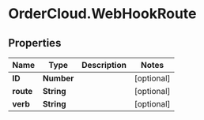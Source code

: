 # OrderCloud.WebHookRoute

## Properties
Name | Type | Description | Notes
------------ | ------------- | ------------- | -------------
**ID** | **Number** |  | [optional] 
**route** | **String** |  | [optional] 
**verb** | **String** |  | [optional] 


